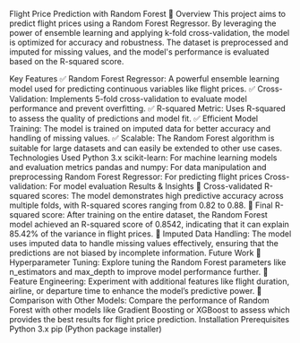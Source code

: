 Flight Price Prediction with Random Forest 🚀
Overview
This project aims to predict flight prices using a Random Forest Regressor. By leveraging the power of ensemble learning and applying k-fold cross-validation, the model is optimized for accuracy and robustness. The dataset is preprocessed and imputed for missing values, and the model's performance is evaluated based on the R-squared score.

Key Features
✅ Random Forest Regressor: A powerful ensemble learning model used for predicting continuous variables like flight prices.
✅ Cross-Validation: Implements 5-fold cross-validation to evaluate model performance and prevent overfitting.
✅ R-squared Metric: Uses R-squared to assess the quality of predictions and model fit.
✅ Efficient Model Training: The model is trained on imputed data for better accuracy and handling of missing values.
✅ Scalable: The Random Forest algorithm is suitable for large datasets and can easily be extended to other use cases.
Technologies Used
Python 3.x
scikit-learn: For machine learning models and evaluation metrics
pandas and numpy: For data manipulation and preprocessing
Random Forest Regressor: For predicting flight prices
Cross-validation: For model evaluation
Results & Insights
📌 Cross-validated R-squared scores: The model demonstrates high predictive accuracy across multiple folds, with R-squared scores ranging from 0.82 to 0.88.
📌 Final R-squared score: After training on the entire dataset, the Random Forest model achieved an R-squared score of 0.8542, indicating that it can explain 85.42% of the variance in flight prices.
📌 Imputed Data Handling: The model uses imputed data to handle missing values effectively, ensuring that the predictions are not biased by incomplete information.
Future Work
🔹 Hyperparameter Tuning: Explore tuning the Random Forest parameters like n_estimators and max_depth to improve model performance further.
🔹 Feature Engineering: Experiment with additional features like flight duration, airline, or departure time to enhance the model’s predictive power.
🔹 Comparison with Other Models: Compare the performance of Random Forest with other models like Gradient Boosting or XGBoost to assess which provides the best results for flight price prediction.
Installation
Prerequisites
Python 3.x
pip (Python package installer)
